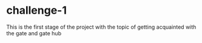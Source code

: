# challenge-1
This is the first stage of the project with the topic of getting acquainted with the gate and gate hub
